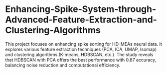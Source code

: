 # Enhancing-Spike-System-through-Advanced-Feature-Extraction-and-Clustering-Algorithms
This project focuses on enhancing spike sorting for HD-MEAs neural data. It explores various feature extraction techniques (PCA, ICA, UMAP, Isomap) and clustering algorithms (K-means, HDBSCAN, etc.). The study reveals that HDBSCAN with PCA offers the best performance with 0.87 accuracy, balancing noise reduction and computational efficiency.
